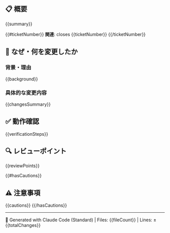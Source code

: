 ## 📋 概要
{{summary}}

{{#ticketNumber}}
**関連**: closes {{ticketNumber}}
{{/ticketNumber}}

## 🎯 なぜ・何を変更したか
### 背景・理由
{{background}}

### 具体的な変更内容
{{changesSummary}}

## ✅ 動作確認
{{verificationSteps}}

## 🔍 レビューポイント
{{reviewPoints}}

{{#hasCautions}}
## ⚠️ 注意事項
{{cautions}}
{{/hasCautions}}

---
🤖 Generated with Claude Code (Standard) | Files: {{fileCount}} | Lines: ±{{totalChanges}}